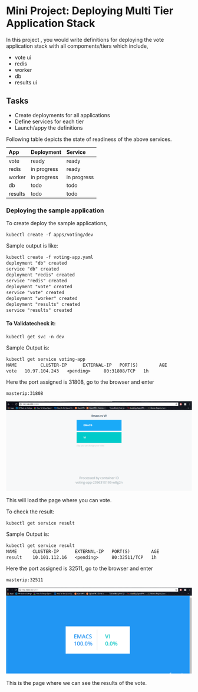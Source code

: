 # Mini Project: Deploying Multi Tier Application Stack

In this project , you would write definitions for deploying the vote application stack with all compoments/tiers which include,

  * vote ui
  * redis
  * worker
  * db
  * results ui

## Tasks

  * Create deployments for all applications
  * Define services for each tier
  * Launch/appy the definitions


Following table depicts the state of readiness of the above services.

| App     | Deployment     | Service |
| :------------- | :------------- | :------------- |
| vote       | ready       | ready       |
| redis       | in progress       | ready       |
| worker       | in progress       | in progress       |
| db       | todo       | todo       |
| results       | todo       | todo       |

### Deploying the sample application

To create deploy the sample applications,

```
kubectl create -f apps/voting/dev
```

Sample output is like:

```
kubectl create -f voting-app.yaml
deployment "db" created
service "db" created
deployment "redis" created
service "redis" created
deployment "vote" created
service "vote" created
deployment "worker" created
deployment "results" created
service "results" created
```



#### To Validatecheck it:

```
kubectl get svc -n dev
```

Sample Output is:
```
kubectl get service voting-app
NAME         CLUSTER-IP      EXTERNAL-IP   PORT(S)        AGE
vote   10.97.104.243   <pending>     80:31808/TCP   1h
```
Here the port assigned is 31808, go to the browser and enter
```
masterip:31808
```
![alt text](images/Vote.png "Front-End")

This will load the page where you can vote.

To check the result:
```
kubectl get service result
```
Sample Output is:
```
kubectl get service result
NAME      CLUSTER-IP      EXTERNAL-IP   PORT(S)        AGE
result    10.101.112.16   <pending>     80:32511/TCP   1h
```
Here the port assigned is 32511, go to the browser and enter
```
masterip:32511
```

![alt text](images/Result.png "Result Page")

This is the page where we can see the results of the vote.
